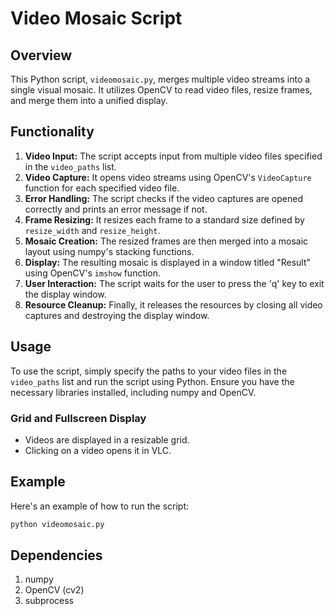 # Video Mosaic Script

## Overview
This Python script, `videomosaic.py`, merges multiple video streams into a single visual mosaic. It utilizes OpenCV to read video files, resize frames, and merge them into a unified display.

## Functionality
1. **Video Input:** The script accepts input from multiple video files specified in the `video_paths` list.
2. **Video Capture:** It opens video streams using OpenCV's `VideoCapture` function for each specified video file.
3. **Error Handling:** The script checks if the video captures are opened correctly and prints an error message if not.
4. **Frame Resizing:** It resizes each frame to a standard size defined by `resize_width` and `resize_height`.
5. **Mosaic Creation:** The resized frames are then merged into a mosaic layout using numpy's stacking functions.
6. **Display:** The resulting mosaic is displayed in a window titled "Result" using OpenCV's `imshow` function.
7. **User Interaction:** The script waits for the user to press the 'q' key to exit the display window.
8. **Resource Cleanup:** Finally, it releases the resources by closing all video captures and destroying the display window.

## Usage
To use the script, simply specify the paths to your video files in the `video_paths` list and run the script using Python. Ensure you have the necessary libraries installed, including numpy and OpenCV.

### Grid and Fullscreen Display

- Videos are displayed in a resizable grid.
- Clicking on a video opens it in VLC.

## Example
Here's an example of how to run the script:
```bash
python videomosaic.py
```

## Dependencies

1. numpy
2. OpenCV (cv2)
3. subprocess
